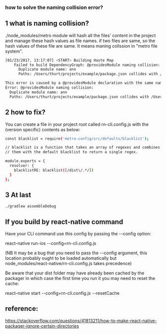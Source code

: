 ### how to solve the naming collision error?

## 1 what is naming collision?
./node_modules/metro module will hash all the files' content in the project and manage these hash values as file names.
if two files are same, so the hash values of these file are same. It means maning collssion in "metro file system".

```sh
[01/23/2017, 13:17:07] <START> Building Haste Map
    Failed to build DependencyGraph: @providesModule naming collision:
      Duplicate module name: ann
      Paths: /Users/thurt/projects/example/package.json collides with /Users/thurt/projects/example/dist/esdoc/package.json

This error is caused by a @providesModule declaration with the same name across two different files.
Error: @providesModule naming collision:
  Duplicate module name: ann
  Paths: /Users/thurt/projects/example/package.json collides with /Users/thurt/projects/example/dist/esdoc/package.json
```

## 2 how to fix?

You can create a file in your project root called rn-cli.config.js with the (version specific) contents as below:
```sh
const blacklist = require('metro-config/src/defaults/blacklist');

// blacklist is a function that takes an array of regexes and combines
// them with the default blacklist to return a single regex.

module.exports = {
  resolver: {
    blacklistRE: blacklist([/dist\/.*/])
  }
};
```
## 3 At last
```sh
./gradlew assembleDebug
```

## If you build by react-native command
Have your CLI command use this config by passing the --config option:

react-native run-ios --config=rn-cli.config.js

(NB It may be a bug that you need to pass the --config argument, this location probably ought to be loaded automatically but node_modules/react-native/rn-cli.config.js takes precedence)

Be aware that your dist folder may have already been cached by the packager in which case the first time you run it you may need to reset the cache:

react-native start --config=rn-cli.config.js --resetCache

## reference:
https://stackoverflow.com/questions/41813211/how-to-make-react-native-packager-ignore-certain-directories
